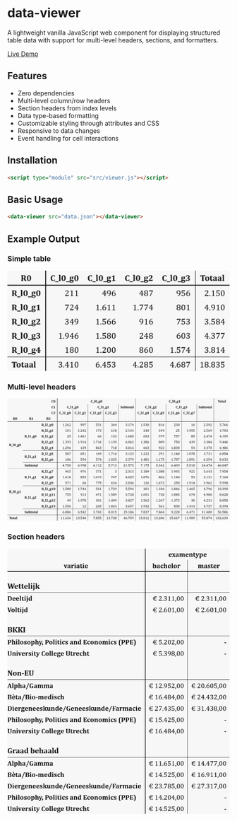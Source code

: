 # data-viewer

A lightweight vanilla JavaScript web component for displaying structured table data with support for multi-level headers, sections, and formatters.

[Live Demo](https://lcvriend.github.io/wc-simple-table/)

## Features

- Zero dependencies
- Multi-level column/row headers
- Section headers from index levels
- Data type-based formatting
- Customizable styling through attributes and CSS
- Responsive to data changes
- Event handling for cell interactions

## Installation

```html
<script type="module" src="src/viewer.js"></script>
```

## Basic Usage

```html
<data-viewer src="data.json"></data-viewer>
```

## Example Output

### Simple table
<img src="examples/simple-table-with-margins.png" width="auto" />

### Multi-level headers
<img src="examples/multi-level-table.png" width="auto" />

### Section headers
<img src="examples/table-with-section-headers.png" width="auto" />
